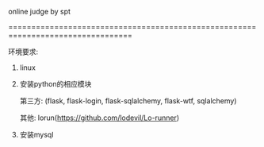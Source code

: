 online judge by spt

=================================================================================

环境要求:
1. linux

2. 安装python的相应模块

    第三方: (flask, flask-login, flask-sqlalchemy, flask-wtf, sqlalchemy)

    其他:   lorun(https://github.com/lodevil/Lo-runner)

    
3. 安装mysql
